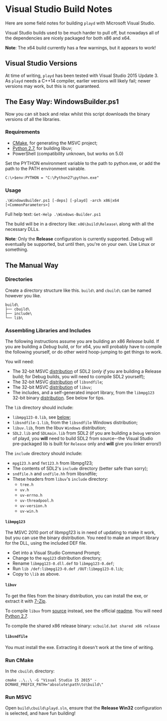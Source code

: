 # Visual Studio Build Notes

Here are some field notes for building `playd` with Microsoft Visual Studio.

Visual Studio builds used to be much harder to pull off, but nowadays all
of the dependencies are nicely packaged for both x86 and x64.

**Note**: The x64 build currently has a few warnings, but it appears to work!


## Visual Studio Versions

At time of writing, `playd` has been tested with Visual Studio 2015 Update 3.
As `playd` needs a C++14 compiler, earlier versions will likely fail;
newer versions may work, but this is not guaranteed.


## The Easy Way: WindowsBuilder.ps1

Now you can sit back and relax whilst this script downloads the binary versions of all the libraries.

### Requirements

* [CMake], for generating the MSVC project;
* [Python 2.7], for building libuv;
* PowerShell (compatibility unknown, but works on 5.0)

Set the PYTHON environment variable to the path to python.exe, or add the path to the PATH environment vairable.

`C:\>$env:PYTHON = "C:\Python27\python.exe"`

### Usage

`.\WindowsBuilder.ps1 [-deps] [-playd] -arch x86|x64 [<CommonParameters>]`

Full help text: `Get-Help .\Windows-Builder.ps1`

The build will be in a directory like: `x86\build\Release\` along with all the necessary DLLs.

**Note**: Only the **Release** configuration is currently supported.
Debug will eventually be supported, but until then, you're on your own. Use Linux or something.


## The Manual Way

### Directories

Create a directory structure like this. `build\` and `cbuild\` can be named however you like.

```
build\
├── cbuild\
├── include\
└── lib\
```

### Assembling Libraries and Includes

The following instructions assume you are building an x86 _Release_ build.
If you are building a _Debug_ build, or for x64, you will probably have to
compile the following yourself, or do other weird hoop-jumping to get things
to work.

You will need:

* The 32-bit MSVC [distribution][SDL2] of SDL2 (_only if_ you are building a Release
  build; for Debug builds, you will need to compile SDL2 yourself);
* The 32-bit MSVC [distribution][libsndfile] of `libsndfile`;
* The 32-bit MSVC [distribution][libuv] of `libuv`;
* The includes, and a self-generated import library, from the `libmpg123` 32-bit binary [distribution][libmpg123].
  See below for tips.

The `lib` directory should include:

* `libmpg123-0.lib`, see [below](#libmpg123);
* `libsndfile-1.lib`, from the `libsndfile` Windows distribution;
* `libuv.lib`, from the libuv `Windows` distribution;
* `SDL2.lib` and `SDLmain.lib` from SDL2 (if you are building a `Debug` version
  of playd, you **will** need to build SDL2 from source--the Visual Studio
  pre-packaged lib is built for `Release` only and **will** give you linker
  errors!)

The `include` directory should include:

* `mpg123.h` and `fmt123.h` from libmpg123;
* The contents of SDL2's `include` directory (better safe than sorry);
* `sndfile.h` and `sndfile.hh` from libsndfile;
* These headers from `libuv`'s `include` directory:
  * `tree.h`
  * `uv.h`
  * `uv-errno.h`
  * `uv-threadpool.h`
  * `uv-version.h`
  * `uv-win.h`

#### `libmpg123`

The MSVC 2010 port of libmpg123 is in need of updating to make it work, but you can use the binary distribution.
You need to make an import library for the DLL, using the included DEF file.

* Get into a Visual Studio Command Prompt;
* Change to the `mpg123` distribution directory;
* Rename `libmpg123-0.dll.def` to `libmpg123-0.def`;
* Run `lib /def:libmpg123-0.def /OUT:libmpg123-0.lib`;
* Copy to `\lib` as above.

#### `libuv`

To get the files from the binary distribution, you can install the exe, or extract it with [7-Zip].

To compile `libuv` from [source][libuv] instead, see the official [readme][libuv-gh].
You will need [Python 2.7].

To compile the shared x86 release binary: `vcbuild.bat shared x86 release`

#### `libsndfile`

You must install the exe. Extracting it doesn't work at the time of writing.

### Run CMake

In the `cbuild\` directory:

`cmake ..\..\ -G "Visual Studio 15 2015" -DCMAKE_PREFIX_PATH="absolute\path\to\build\"`

### Run MSVC

Open `build\cbuild\playd.sln`, ensure that the **Release Win32** configuration is selected, and have fun building!

[CMake]: https://cmake.org/download/
[Python 2.7]: https://www.python.org/downloads/
[libuv]: http://dist.libuv.org/dist/
[libuv-gh]: https://github.com/libuv/libuv
[SDL2]: https://www.libsdl.org/download-2.0.php
[libsndfile]: http://www.mega-nerd.com/libsndfile/#Download
[libmpg123]: https://www.mpg123.de/download/win32/?V=1&O=D
[7-Zip]: http://www.7-zip.org/download.html
